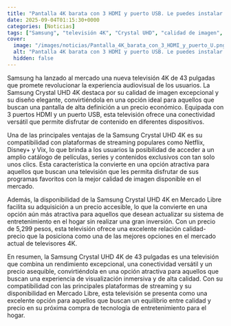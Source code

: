 ```yaml
---
title: "Pantalla 4K barata con 3 HDMI y puerto USB. Le puedes instalar Netflix, Disney+ y hasta VIX"
date: 2025-09-04T01:15:30+0000
categories: [Noticias]
tags: ["Samsung", "televisión 4K", "Crystal UHD", "calidad de imagen", "plataformas de streaming", "Mercado Libre", "televisores 4K."]
cover:
  image: "/images/noticias/Pantalla_4K_barata_con_3_HDMI_y_puerto_U.png"
  alt: "Pantalla 4K barata con 3 HDMI y puerto USB. Le puedes instalar Netflix, Disney+ y hasta VIX"
  hidden: false
---
```


Samsung ha lanzado al mercado una nueva televisión 4K de 43 pulgadas que promete revolucionar la experiencia audiovisual de los usuarios. La Samsung Crystal UHD 4K destaca por su calidad de imagen excepcional y su diseño elegante, convirtiéndola en una opción ideal para aquellos que buscan una pantalla de alta definición a un precio económico. Equipada con 3 puertos HDMI y un puerto USB, esta televisión ofrece una conectividad versátil que permite disfrutar de contenido en diferentes dispositivos.

Una de las principales ventajas de la Samsung Crystal UHD 4K es su compatibilidad con plataformas de streaming populares como Netflix, Disney+ y Vix, lo que brinda a los usuarios la posibilidad de acceder a un amplio catálogo de películas, series y contenidos exclusivos con tan solo unos clics. Esta característica la convierte en una opción atractiva para aquellos que buscan una televisión que les permita disfrutar de sus programas favoritos con la mejor calidad de imagen disponible en el mercado.

Además, la disponibilidad de la Samsung Crystal UHD 4K en Mercado Libre facilita su adquisición a un precio accesible, lo que la convierte en una opción aún más atractiva para aquellos que desean actualizar su sistema de entretenimiento en el hogar sin realizar una gran inversión. Con un precio de 5,299 pesos, esta televisión ofrece una excelente relación calidad-precio que la posiciona como una de las mejores opciones en el mercado actual de televisores 4K.

En resumen, la Samsung Crystal UHD 4K de 43 pulgadas es una televisión que combina un rendimiento excepcional, una conectividad versátil y un precio asequible, convirtiéndola en una opción atractiva para aquellos que buscan una experiencia de visualización inmersiva y de alta calidad. Con su compatibilidad con las principales plataformas de streaming y su disponibilidad en Mercado Libre, esta televisión se presenta como una excelente opción para aquellos que buscan un equilibrio entre calidad y precio en su próxima compra de tecnología de entretenimiento para el hogar.
